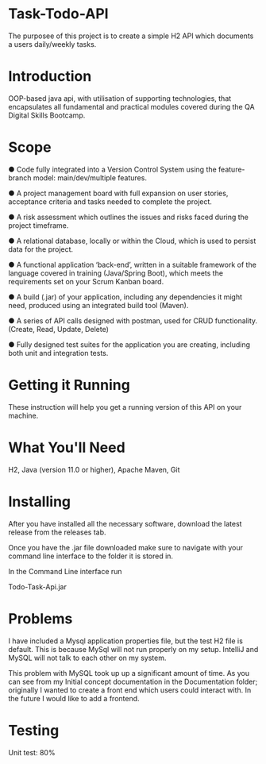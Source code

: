 # Task-Todo-API
The purposee of this project is to create a simple H2 API which documents a users daily/weekly tasks.

# Introduction
OOP-based java api, with utilisation of supporting  technologies, that encapsulates all fundamental and practical modules covered during the QA Digital Skills Bootcamp.

# Scope 
<p>●	Code fully integrated into a Version Control System using the feature-branch model: main/dev/multiple features.</p>
<p>●	A project management board with full expansion on user stories, acceptance criteria and tasks needed to complete the project.</p>
<p>●	A risk assessment which outlines the issues and risks faced during the project timeframe.</p>
<p>●	A relational database, locally or within the Cloud, which is used to persist data for the project. </p>
<p>●	A functional application ‘back-end’, written in a suitable framework of the language covered in training (Java/Spring Boot), which meets the requirements set on your Scrum Kanban board.</p>
<p>●	A build (.jar) of your application, including any dependencies it might need, produced using an integrated build tool (Maven).</p>
<p>●	A series of API calls designed with postman, used for CRUD functionality. (Create, Read, Update, Delete)</p>
<p>●	Fully designed test suites for the application you are creating, including both unit and integration tests.</p>

# Getting it Running

These instruction will help you get a running version of this API on your machine.

# What You'll Need

H2,
Java (version 11.0 or higher),
Apache Maven,
Git

# Installing

After you have installed all the necessary software, download the latest release from the releases tab.

Once you have the .jar file downloaded make sure to navigate with your command line interface to the folder it is stored in.

In the Command Line interface run

Todo-Task-Api.jar

# Problems

I have included a Mysql application properties file, but the test H2 file is default. This is because MySql will not run properly on my setup. IntelliJ and MySQL will not talk to each other on my system.

This problem with MySQL took up up a significant amount of time. As you can see from my Initial concept documentation in the Documentation folder; originally I wanted to create a front end which users could interact with. In the future I would like to add a frontend.

# Testing 

Unit test: 80%
